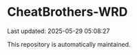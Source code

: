 # CheatBrothers-WRD

Last updated: 2025-05-29 05:08:27

This repository is automatically maintained.
